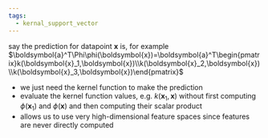 ```yaml
---
tags:
  - kernal_support_vector
---
```

say the prediction for datapoint $\boldsymbol{x}$ is, for example $\boldsymbol{a}^T\Phi\phi(\boldsymbol{x})=\boldsymbol{a}^T\begin{pmatrix}k(\boldsymbol{x}_1,\boldsymbol{x})\\k(\boldsymbol{x}_2,\boldsymbol{x})\\k(\boldsymbol{x}_3,\boldsymbol{x})\end{pmatrix}$
- we just need the kernel function to make the prediction
- evaluate the kernel function values, e.g. $k(\boldsymbol{x}_1,\boldsymbol{x})$ without first computing $\phi(\boldsymbol{x}_1)$ and $\phi(\boldsymbol{x})$ and then computing their scalar product
- allows us to use very high-dimensional feature spaces since features are never directly computed